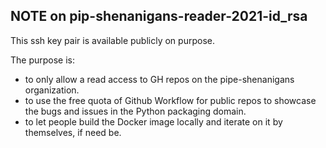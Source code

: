 ## NOTE on pip-shenanigans-reader-2021-id_rsa

This ssh key pair is available publicly on purpose.

The purpose is:
- to only allow a read access to GH repos on the pipe-shenanigans organization.
- to use the free quota of Github Workflow for public repos to showcase the bugs and issues in the Python packaging domain.
- to let people build the Docker image locally and iterate on it by themselves, if need be.
